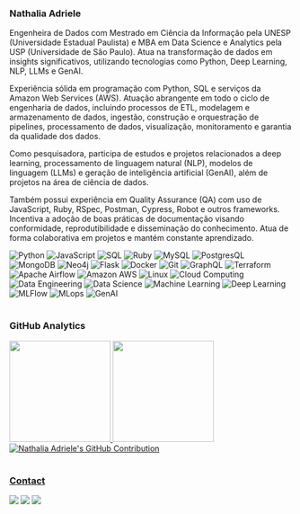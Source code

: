 ### Nathalia Adriele

Engenheira de Dados com Mestrado em Ciência da Informação pela UNESP (Universidade Estadual Paulista) e MBA em Data Science e Analytics pela USP (Universidade de São Paulo). Atua na transformação de dados em insights significativos, utilizando tecnologias como Python, Deep Learning, NLP, LLMs e GenAI.

Experiência sólida em programação com Python, SQL e serviços da Amazon Web Services (AWS). Atuação abrangente em todo o ciclo de engenharia de dados, incluindo processos de ETL, modelagem e armazenamento de dados, ingestão, construção e orquestração de pipelines, processamento de dados, visualização, monitoramento e garantia da qualidade dos dados.

Como pesquisadora, participa de estudos e projetos relacionados a deep learning, processamento de linguagem natural (NLP), modelos de linguagem (LLMs) e geração de inteligência artificial (GenAI), além de projetos na área de ciência de dados.

Também possui experiência em Quality Assurance (QA) com uso de JavaScript, Ruby, RSpec, Postman, Cypress, Robot e outros frameworks. Incentiva a adoção de boas práticas de documentação visando conformidade, reprodutibilidade e disseminação do conhecimento. Atua de forma colaborativa em projetos e mantém constante aprendizado.

  <div class="image-container">
    <img src="https://camo.githubusercontent.com/050fc4e602f25dd4fc337b873fbc62b7d393673a9f4b1e7529a9a61ea35485a5/68747470733a2f2f696d672e736869656c64732e696f2f62616467652f507974686f6e2d4646443433423f7374796c653d666f722d7468652d6261646765266c6f676f3d707974686f6e266c6f676f436f6c6f723d626c7565" alt="Python">
    <img src="https://camo.githubusercontent.com/9bbd4c2b5f7cda139d91d34caa14392df56353ca55e19b58184610aa8b123854/68747470733a2f2f696d672e736869656c64732e696f2f62616467652f4a6176615363726970742d3332333333303f7374796c653d666f722d7468652d6261646765266c6f676f3d6a617661736372697074266c6f676f436f6c6f723d463744463145" alt="JavaScript">
    <img src="https://camo.githubusercontent.com/8ad1d7ee571429a20d71e621f119f851f3cc88c98bb6d7f1ee096f619f1d5961/68747470733a2f2f696d672e736869656c64732e696f2f62616467652f53514c2d3434373941313f7374796c653d666f722d7468652d6261646765266c6f676f3d706f737467726573716c266c6f676f436f6c6f723d7768697465" alt="SQL">
    <img src="https://camo.githubusercontent.com/413c1aa65482484b35b522caf60981ae53d352f5ee32c12d5e02e4d75eb15840/68747470733a2f2f696d672e736869656c64732e696f2f62616467652f527562792d4343333432443f7374796c653d666f722d7468652d6261646765266c6f676f3d72756279266c6f676f436f6c6f723d7768697465" alt="Ruby">
    <img src="https://camo.githubusercontent.com/2449c5a2427e05c09b843029cff7898df305c5697bbe64c7c12f1ccdc99c2705/68747470733a2f2f696d672e736869656c64732e696f2f62616467652f4d7953514c2d3030303030463f7374796c653d666f722d7468652d6261646765266c6f676f3d6d7973716c266c6f676f436f6c6f723d7768697465" alt="MySQL">
    <img src="https://camo.githubusercontent.com/1888bcda4a734ecca51d2c9315781cd7df8ff627d302e4447dbf9596b84842ab/68747470733a2f2f696d672e736869656c64732e696f2f62616467652f506f737467726553514c2d3333363739313f7374796c653d666f722d7468652d6261646765266c6f676f3d706f737467726573716c266c6f676f436f6c6f723d7768697465" alt="PostgresQL">
    <img src="https://camo.githubusercontent.com/7fd39960486cab55756ad2a543f8b190ba94408ba30e31fca84de09d732cbb09/68747470733a2f2f696d672e736869656c64732e696f2f62616467652f4d6f6e676f44422d3437413234383f7374796c653d666f722d7468652d6261646765266c6f676f3d6d6f6e676f6462266c6f676f436f6c6f723d7768697465" alt="MongoDB">
    <img src="https://camo.githubusercontent.com/42d24aa0af79114fdbc377ffa75db6ebd6804ef26ecc168a278c02c8c0a91fbd/68747470733a2f2f696d672e736869656c64732e696f2f62616467652f4e656f346a2d3030384343313f7374796c653d666f722d7468652d6261646765266c6f676f3d6e656f346a266c6f676f436f6c6f723d7768697465" alt="Neo4j">
    <img src="https://camo.githubusercontent.com/16f9c749a14960dbe5c84cf8b66cfa3b04d8d39022654239755ae1e5114fd068/68747470733a2f2f696d672e736869656c64732e696f2f62616467652f466c61736b2d3030303030303f7374796c653d666f722d7468652d6261646765266c6f676f3d666c61736b266c6f676f436f6c6f723d7768697465" alt="Flask">
    <img src="https://camo.githubusercontent.com/c9a85f6869aa992f1500dd9d4d4bdff7d405605292ca152587394c1f92552d4f/68747470733a2f2f696d672e736869656c64732e696f2f62616467652f646f636b65722d2532333064623765642e7376673f7374796c653d666f722d7468652d6261646765266c6f676f3d646f636b6572266c6f676f436f6c6f723d7768697465" alt="Docker">
    <img src="https://camo.githubusercontent.com/8a6912ffd6e3bba0d696c8803e3ff21a37f24cbca4a3433e23af910250e974ef/68747470733a2f2f696d672e736869656c64732e696f2f62616467652f4769742d4630353033323f7374796c653d666f722d7468652d6261646765266c6f676f3d676974266c6f676f436f6c6f723d7768697465" alt="Git">
    <img src="https://camo.githubusercontent.com/ba9790d8993e444ef470ced67bcc6937bd4f8b4f5d1eb9ce4a16597be158dba6/68747470733a2f2f696d672e736869656c64732e696f2f62616467652f2d4772617068514c2d4531303039383f7374796c653d666f722d7468652d6261646765266c6f676f3d6772617068716c266c6f676f436f6c6f723d7768697465" alt="GraphQL">
    <img src="https://camo.githubusercontent.com/dd8a596f204e9b6ff8996d39c5caedb6ad0d5498156161a0ad3642d0acd9037a/68747470733a2f2f696d672e736869656c64732e696f2f62616467652f5465727261666f726d2d3632334345343f7374796c653d666f722d7468652d6261646765266c6f676f3d7465727261666f726d266c6f676f436f6c6f723d7768697465" alt="Terraform">
    <img src="https://camo.githubusercontent.com/58942e7e7f484455b83957bf0e1314453927ba3241744cbb22620f798074d82f/68747470733a2f2f696d672e736869656c64732e696f2f62616467652f416972666c6f772d3031374345453f7374796c653d666f722d7468652d6261646765266c6f676f3d6170616368652d616972666c6f77266c6f676f436f6c6f723d7768697465" alt="Apache Airflow">
    <img src="https://camo.githubusercontent.com/49e67c5991480c6fd3fb909c138b2e4b7e72608b863de455559120090f7907f4/68747470733a2f2f696d672e736869656c64732e696f2f62616467652f416d617a6f6e5f4157532d4646393930303f7374796c653d666f722d7468652d6261646765266c6f676f3d616d617a6f6e617773266c6f676f436f6c6f723d7768697465" alt="Amazon AWS">
    <img src="https://camo.githubusercontent.com/b9326effec4bc941d648d79b2e24ed7c708122671d2540c3277596dc52d640f2/68747470733a2f2f696d672e736869656c64732e696f2f62616467652f4c696e75782d4643433632343f7374796c653d666f722d7468652d6261646765266c6f676f3d6c696e7578266c6f676f436f6c6f723d626c61636b" alt="Linux">
    <img src="https://camo.githubusercontent.com/c1684cd423118cdb4d7e25ce636c10b566e89a8219e7edcfe04c7b2cb99953c5/68747470733a2f2f696d672e736869656c64732e696f2f62616467652f436c6f7564436f6d707574696e672d70696e6b3f7374796c653d666f722d7468652d6261646765" alt="Cloud Computing">
    <img src="https://camo.githubusercontent.com/c6758e7f7a125773b6b01b5c25ac194361345c058379b801fb92806bcd3853e5/68747470733a2f2f696d672e736869656c64732e696f2f62616467652f44617461456e67696e656572696e672d677265656e3f7374796c653d666f722d7468652d6261646765" alt="Data Engineering">
    <img src="https://camo.githubusercontent.com/2b7eb9214ee3b10d3f0391616c9a99256561774e3ebac440281700d366f43f68/68747470733a2f2f696d672e736869656c64732e696f2f62616467652f44617461536369656e63652d79656c6c6f773f7374796c653d666f722d7468652d6261646765" alt="Data Science">
    <img src="https://camo.githubusercontent.com/f95fd7848ba24f23d3ac408ae3ea686289217a6a69e308146c6e182a0c27cd60/68747470733a2f2f696d672e736869656c64732e696f2f62616467652f4d616368696e654c6561726e696e672d6f72616e67653f7374796c653d666f722d7468652d6261646765" alt="Machine Learning">
    <img src="https://camo.githubusercontent.com/29d879c874cd55365c7229e5ed16e192fa06e862ecb1b00ac165a645ae2c096c/68747470733a2f2f696d672e736869656c64732e696f2f62616467652f446565704c6561726e696e672d7265643f7374796c653d666f722d7468652d6261646765" alt="Deep Learning">
    <img src="https://camo.githubusercontent.com/be12da23dda5d26a50bd7805a669c8d7acaf96d163afe248e682480ad72fa798/68747470733a2f2f696d672e736869656c64732e696f2f62616467652f6d6c666c6f772d2532336439656164332e7376673f7374796c653d666f722d7468652d6261646765266c6f676f3d6e756d7079266c6f676f436f6c6f723d626c7565" alt="MLFlow">
    <img src="https://camo.githubusercontent.com/e76f10de2aabe19f4c11b94d827c160f515dce141b9a14515344b8b8717e5aa9/68747470733a2f2f696d672e736869656c64732e696f2f62616467652f4d4c4f70732d707572706c653f7374796c653d666f722d7468652d6261646765" alt="MLops">
    <img src="https://camo.githubusercontent.com/5951249d989cf68c3ea8b9dc3ef331b2fa313c77e369eda197c960d2b990ed4f/68747470733a2f2f696d672e736869656c64732e696f2f62616467652f47656e41492d626c75653f7374796c653d666f722d7468652d6261646765" alt="GenAI">
  </div>

#

### GitHub Analytics

<p align="left">
  <a href="https://github.com/nathadriele">
    <img height="180em" width="auto" src="https://github-profile-summary-cards.vercel.app/api/cards/repos-per-language?username=nathadriele&theme=radical">
    <img height="180em" width="auto" src="https://github-readme-stats.vercel.app/api/top-langs/?username=nathadriele&layout=compact&theme=radical"/>
<!-- <img src="https://www.animatedimages.org/data/media/562/animated-line-image-0184.gif" width="1920" /> -->
    <img src="https://github-profile-summary-cards.vercel.app/api/cards/profile-details?username=nathadriele&theme=radical" alt="Nathalia Adriele's GitHub Contribution"/>
    
#

### Contact

<div>
  <a href="mailto:adriele.dataengineering@gmail.com"><img src="https://img.shields.io/badge/-Gmail-%23333?style=for-the-badge&logo=gmail&logoColor=white" target="_blank"></a>
  <a href="https://www.linkedin.com/in/nathalia-adriele" target="_blank"><img src="https://img.shields.io/badge/-LinkedIn-%230077B5?style=for-the-badge&logo=linkedin&logoColor=white" target="_blank"></a>
  <a href="https://instagram.com/nathadriele" target="_blank"><img src="https://img.shields.io/badge/-Instagram-%23E4405F?style=for-the-badge&logo=instagram&logoColor=white" target="_blank"></a>
</div>
